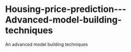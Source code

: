# Housing-price-prediction---Advanced-model-building-techniques
An advanced model building techniques
